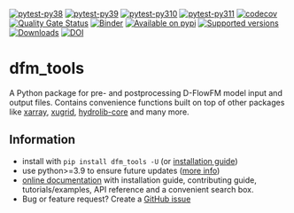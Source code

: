 [![pytest-py38](https://github.com/Deltares/dfm_tools/actions/workflows/pytest-py38.yml/badge.svg?branch=main)](https://github.com/Deltares/dfm_tools/actions/workflows/pytest-py38.yml)
[![pytest-py39](https://github.com/Deltares/dfm_tools/actions/workflows/pytest-py39.yml/badge.svg?branch=main)](https://github.com/Deltares/dfm_tools/actions/workflows/pytest-py39.yml)
[![pytest-py310](https://github.com/Deltares/dfm_tools/actions/workflows/pytest-py310.yml/badge.svg?branch=main)](https://github.com/Deltares/dfm_tools/actions/workflows/pytest-py310.yml)
[![pytest-py311](https://github.com/Deltares/dfm_tools/actions/workflows/pytest-py311.yml/badge.svg?branch=main)](https://github.com/Deltares/dfm_tools/actions/workflows/pytest-py311.yml)
[![codecov](https://img.shields.io/codecov/c/github/deltares/dfm_tools.svg?style=flat-square)](https://app.codecov.io/gh/deltares/dfm_tools?displayType=list)
[![Quality Gate Status](https://sonarcloud.io/api/project_badges/measure?project=Deltares_dfm_tools&metric=alert_status)](https://sonarcloud.io/summary/overall?id=Deltares_dfm_tools)
[![Binder](https://mybinder.org/badge_logo.svg)](https://mybinder.org/v2/gh/Deltares/dfm_tools/HEAD?urlpath=/tree/docs/notebooks)
[![Available on pypi](https://img.shields.io/pypi/v/dfm_tools.svg)](https://pypi.python.org/pypi/dfm_tools)
[![Supported versions](https://img.shields.io/pypi/pyversions/dfm_tools.svg)](https://pypi.org/project/dfm_tools)
[![Downloads](https://img.shields.io/pypi/dm/dfm_tools.svg)](https://pypistats.org/packages/dfm_tools)
[![DOI](https://zenodo.org/badge/DOI/10.5281/zenodo.7857393.svg)](https://doi.org/10.5281/zenodo.7857393)

# dfm_tools

A Python package for pre- and postprocessing D-FlowFM model input and output files. Contains convenience functions built on top of other packages like [xarray](https://github.com/pydata/xarray), [xugrid](https://github.com/Deltares/xugrid), [hydrolib-core](https://github.com/Deltares/HYDROLIB-core) and many more.

## Information

- install with ``pip install dfm_tools -U`` (or [installation guide](https://deltares.github.io/dfm_tools/installation))
- use python>=3.9 to ensure future updates ([more info](https://github.com/Deltares/dfm_tools/issues/267))
- [online documentation](https://deltares.github.io/dfm_tools) with installation guide, contributing guide, tutorials/examples, API reference and a convenient search box.
- Bug or feature request? Create a [GitHub issue](https://github.com/Deltares/dfm_tools/issues)
